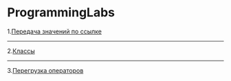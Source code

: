 # ProgrammingLabs
1.[Передача значений по ссылке](https://github.com/kottragu/ProgrammingLabs/tree/master/lab1)
***
2.[Классы](https://github.com/kottragu/ProgrammingLabs/tree/master/lab2)
***
3.[Перегрузка операторов](https://github.com/kottragu/ProgrammingLabs/tree/master/lab3)
